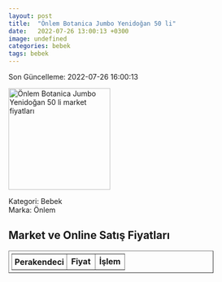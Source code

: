 ```yaml
---
layout: post
title:  "Önlem Botanica Jumbo Yenidoğan 50 li"
date:   2022-07-26 13:00:13 +0300
image: undefined
categories: bebek
tags: bebek
---
```


Son Güncelleme: 2022-07-26 16:00:13

<img src="undefined" width="200" alt="Önlem Botanica Jumbo Yenidoğan 50 li market fiyatları" />

Kategori: Bebek
<br />
Marka: Önlem

<h2>Market ve Online Satış Fiyatları</h2>

<table border="1" style="padding: 5px;width:80%;">
  <tr>
    <td style="padding: 5px;"><strong>Perakendeci</strong></td>
    <td><strong>Fiyat</strong></td>
    <td><strong>İşlem</strong></td>
  </tr>
  
</table>
